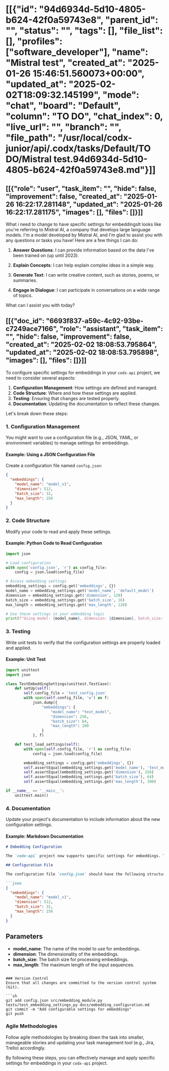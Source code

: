 # [[{"id": "94d6934d-5d10-4805-b624-42f0a59743e8", "parent_id": "", "status": "", "tags": [], "file_list": [], "profiles": ["software_developer"], "name": "Mistral test", "created_at": "2025-01-26 15:46:51.560073+00:00", "updated_at": "2025-02-02T18:09:32.145199", "mode": "chat", "board": "Default", "column": "TO DO", "chat_index": 0, "live_url": "", "branch": "", "file_path": "/usr/local/codx-junior/api/.codx/tasks/Default/TO DO/Mistral test.94d6934d-5d10-4805-b624-42f0a59743e8.md"}]]
## [[{"role": "user", "task_item": "", "hide": false, "improvement": false, "created_at": "2025-01-26 16:22:17.281148", "updated_at": "2025-01-26 16:22:17.281175", "images": [], "files": []}]]
What i need to change to have specific settings for embeddingsIt looks like you're referring to Mistral AI, a company that develops large language models. I'm a model developed by Mistral AI, and I'm glad to assist you with any questions or tasks you have! Here are a few things I can do:

1. **Answer Questions**: I can provide information based on the data I've been trained on (up until 2023).

2. **Explain Concepts**: I can help explain complex ideas in a simple way.

3. **Generate Text**: I can write creative content, such as stories, poems, or summaries.

4. **Engage in Dialogue**: I can participate in conversations on a wide range of topics.

What can I assist you with today?
## [[{"doc_id": "6693f837-a59c-4c92-93be-c7249ace7166", "role": "assistant", "task_item": "", "hide": false, "improvement": false, "created_at": "2025-02-02 18:08:53.795864", "updated_at": "2025-02-02 18:08:53.795898", "images": [], "files": []}]]
To configure specific settings for embeddings in your `codx-api` project, we need to consider several aspects:

1. **Configuration Management**: How settings are defined and managed.
2. **Code Structure**: Where and how these settings are applied.
3. **Testing**: Ensuring that changes are tested properly.
4. **Documentation**: Updating the documentation to reflect these changes.

Let's break down these steps:

### 1. Configuration Management
You might want to use a configuration file (e.g., JSON, YAML, or environment variables) to manage settings for embeddings.

#### Example: Using a JSON Configuration File
Create a configuration file named `config.json`:

```json
{
  "embeddings": {
    "model_name": "model_v1",
    "dimension": 512,
    "batch_size": 32,
    "max_length": 256
  }
}
```

### 2. Code Structure
Modify your code to read and apply these settings.

#### Example: Python Code to Read Configuration
```python
import json

# Load configuration
with open('config.json', 'r') as config_file:
    config = json.load(config_file)

# Access embedding settings
embedding_settings = config.get('embeddings', {})
model_name = embedding_settings.get('model_name', 'default_model')
dimension = embedding_settings.get('dimension', 128)
batch_size = embedding_settings.get('batch_size', 16)
max_length = embedding_settings.get('max_length', 128)

# Use these settings in your embedding logic
print(f"Using model: {model_name}, dimension: {dimension}, batch_size: {batch_size}, max_length: {max_length}")
```

### 3. Testing
Write unit tests to verify that the configuration settings are properly loaded and applied.

#### Example: Unit Test
```python
import unittest
import json

class TestEmbeddingSettings(unittest.TestCase):
    def setUp(self):
        self.config_file = 'test_config.json'
        with open(self.config_file, 'w') as f:
            json.dump({
                "embeddings": {
                    "model_name": "test_model",
                    "dimension": 256,
                    "batch_size": 64,
                    "max_length": 200
                }
            }, f)

    def test_load_settings(self):
        with open(self.config_file, 'r') as config_file:
            config = json.load(config_file)

        embedding_settings = config.get('embeddings', {})
        self.assertEqual(embedding_settings.get('model_name'), 'test_model')
        self.assertEqual(embedding_settings.get('dimension'), 256)
        self.assertEqual(embedding_settings.get('batch_size'), 64)
        self.assertEqual(embedding_settings.get('max_length'), 200)

if __name__ == '__main__':
    unittest.main()
```

### 4. Documentation
Update your project's documentation to include information about the new configuration settings.

#### Example: Markdown Documentation
```markdown
# Embedding Configuration

The `codx-api` project now supports specific settings for embeddings. These settings can be configured in the `config.json` file.

## Configuration File

The configuration file `config.json` should have the following structure:

```json
{
  "embeddings": {
    "model_name": "model_v1",
    "dimension": 512,
    "batch_size": 32,
    "max_length": 256
  }
}
```

## Parameters

- **model_name**: The name of the model to use for embeddings.
- **dimension**: The dimensionality of the embeddings.
- **batch_size**: The batch size for processing embeddings.
- **max_length**: The maximum length of the input sequences.
```

### Version Control
Ensure that all changes are committed to the version control system (Git).

```sh
git add config.json src/embedding_module.py tests/test_embedding_settings.py docs/embedding_configuration.md
git commit -m "Add configurable settings for embeddings"
git push
```

### Agile Methodologies
Follow agile methodologies by breaking down the task into smaller, manageable stories and updating your task management tool (e.g., Jira, Trello) accordingly.

By following these steps, you can effectively manage and apply specific settings for embeddings in your `codx-api` project.